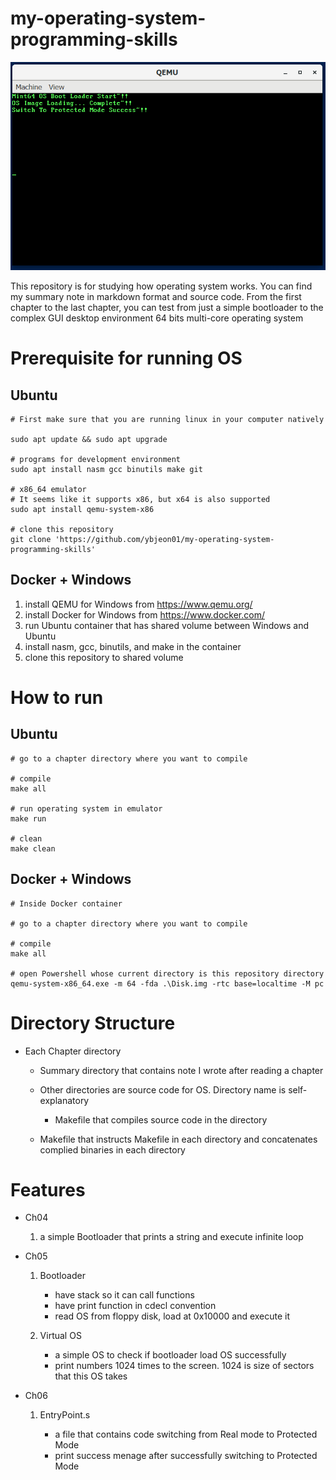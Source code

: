 # my-operating-system-programming-skills

![capture of MINT64OS screen](Ch6/summary/assets/result.PNG)


This repository is for studying how operating system works. You can find my summary note in markdown format and source code. From the first chapter to the last chapter, you can test
from just a simple bootloader to the complex GUI desktop environment 64 bits multi-core
operating system

# Prerequisite for running OS

## Ubuntu

    # First make sure that you are running linux in your computer natively

    sudo apt update && sudo apt upgrade
    
    # programs for development environment
    sudo apt install nasm gcc binutils make git

    # x86_64 emulator
    # It seems like it supports x86, but x64 is also supported
    sudo apt install qemu-system-x86

    # clone this repository
    git clone 'https://github.com/ybjeon01/my-operating-system-programming-skills'


## Docker + Windows

1. install QEMU for Windows from https://www.qemu.org/
2. install Docker for Windows from https://www.docker.com/
3. run Ubuntu container that has shared volume between Windows and Ubuntu
4. install nasm, gcc, binutils, and make in the container
5. clone this repository to shared volume

# How to run

## Ubuntu

    # go to a chapter directory where you want to compile
    
    # compile
    make all

    # run operating system in emulator
    make run

    # clean
    make clean
    
## Docker + Windows

    # Inside Docker container

    # go to a chapter directory where you want to compile
    
    # compile
    make all

    # open Powershell whose current directory is this repository directory
    qemu-system-x86_64.exe -m 64 -fda .\Disk.img -rtc base=localtime -M pc



# Directory Structure

* Each Chapter directory

    * Summary directory that contains note I wrote after reading a chapter
    
    * Other directories are source code for OS. Directory name is self-explanatory

        * Makefile that compiles source code in the directory

    * Makefile that instructs Makefile in each directory and concatenates
    complied binaries in each directory


# Features

* Ch04

    1. a simple Bootloader that prints a string and execute infinite loop

* Ch05

    1. Bootloader 

        * have stack so it can call functions
        * have print function in cdecl convention
        * read OS from floppy disk, load at 0x10000 and execute it
    
    2. Virtual OS

        * a simple OS to check if bootloader load OS successfully
        * print numbers 1024 times to the screen. 1024 is size of sectors that
        this OS takes

* Ch06

    1. EntryPoint.s

        * a file that contains code switching from Real mode to Protected Mode
        * print success menage after successfully switching to Protected Mode
